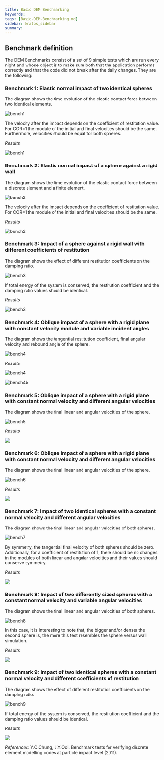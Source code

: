 ```yaml
---
title: Basic DEM Benchmarking
keywords: 
tags: [Basic-DEM-Benchmarking.md]
sidebar: kratos_sidebar
summary: 
---
```


## Benchmark definition
The DEM Benchmarks consist of a set of 9 simple tests which are run every night and whose object is to make sure both that the application performs correctly and that the code did not break after the daily changes. They are the following:

### Benchmark 1: Elastic normal impact of two identical spheres
The diagram shows the time evolution of the elastic contact force between two identical elements.

![bench1](https://github.com/KratosMultiphysics/Documentation/blob/master/Wiki_files/Application_cases/DEM_benchmarks/Benchmark1_1.png)

The velocity after the impact depends on the coefficient of restitution value. For COR=1 the module of the initial and final velocities should be the same. Furthermore, velocities should be equal for both spheres.

_Results_

![bench1](https://github.com/KratosMultiphysics/Documentation/blob/master/Wiki_files/Application_cases/DEM_benchmarks/Benchmark1_graph_66.png)

### Benchmark 2: Elastic normal impact of a sphere against a rigid wall
The diagram shows the time evolution of the elastic contact force between a discrete element and a finite element.

![bench2](https://github.com/KratosMultiphysics/Documentation/blob/master/Wiki_files/Application_cases/DEM_benchmarks/Benchmark2_66.png)

The velocity after the impact depends on the coefficient of restitution value. For COR=1 the module of the initial and final velocities should be the same.

_Results_

![bench2](https://github.com/KratosMultiphysics/Documentation/blob/master/Wiki_files/Application_cases/DEM_benchmarks/Benchmark2_graph_66.png)

### Benchmark 3: Impact of a sphere against a rigid wall with different coefficients of restitution
The diagram shows the effect of different restitution coefficients on the damping ratio.

![bench3](https://github.com/KratosMultiphysics/Documentation/blob/master/Wiki_files/Application_cases/DEM_benchmarks/Benchmark3_66.png)

If total energy of the system is conserved, the restitution coefficient and the damping ratio values should be identical.

_Results_

![bench3](https://github.com/KratosMultiphysics/Documentation/blob/master/Wiki_files/Application_cases/DEM_benchmarks/Benchmark3_graph_66.png)

### Benchmark 4: Oblique impact of a sphere with a rigid plane with constant velocity module and variable incident angles
The diagram shows the tangential restitution coefficient, final angular velocity and rebound angle of the sphere.

![bench4](https://github.com/KratosMultiphysics/Documentation/blob/master/Wiki_files/Application_cases/DEM_benchmarks/Benchmark4_66.png)

_Results_

![bench4](https://github.com/KratosMultiphysics/Documentation/blob/master/Wiki_files/Application_cases/DEM_benchmarks/Benchmark4_graph1_66.png)


![bench4b](https://github.com/KratosMultiphysics/Documentation/blob/master/Wiki_files/Application_cases/DEM_benchmarks/Benchmark4_graph2_66.png)


### Benchmark 5: Oblique impact of a sphere with a rigid plane with constant normal velocity and different angular velocities
The diagram shows the final linear and angular velocities of the sphere.

![bench5](https://github.com/KratosMultiphysics/Documentation/blob/master/Wiki_files/Application_cases/DEM_benchmarks/Benchmark5_66.png)

_Results_

<img src="https://github.com/KratosMultiphysics/Documentation/blob/master/Wiki_files/Application_cases/DEM_benchmarks/Benchmark5_graph1_66.png">


### Benchmark 6: Oblique impact of a sphere with a rigid plane with constant normal velocity and different angular velocities
The diagram shows the final linear and angular velocities of the sphere.

![bench6](https://github.com/KratosMultiphysics/Documentation/blob/master/Wiki_files/Application_cases/DEM_benchmarks/Benchmark6_66.png)

_Results_

<img src="https://github.com/KratosMultiphysics/Documentation/blob/master/Wiki_files/Application_cases/DEM_benchmarks/Benchmark6_graph1_66.png">


### Benchmark 7: Impact of two identical spheres with a constant normal velocity and different angular velocities
The diagram shows the final linear and angular velocities of both spheres.

![bench7](https://github.com/KratosMultiphysics/Documentation/blob/master/Wiki_files/Application_cases/DEM_benchmarks/Benchmark7_66.png)

By symmetry, the tangential final velocity of both spheres should be zero. Additionally, for a coefficient of restitution of 1, there should be no changes in the modules of both linear and angular velocities and their values should conserve symmetry.

_Results_

<img src="https://github.com/KratosMultiphysics/Documentation/blob/master/Wiki_files/Application_cases/DEM_benchmarks/Benchmark7_graph1_66.png">

### Benchmark 8: Impact of two differently sized spheres with a constant normal velocity and variable angular velocities
The diagram shows the final linear and angular velocities of both spheres.

![bench8](https://github.com/KratosMultiphysics/Documentation/blob/master/Wiki_files/Application_cases/DEM_benchmarks/Benchmark8_66.png)

In this case, it is interesting to note that, the bigger and/or denser the second sphere is, the more this test resembles the sphere versus wall simulation.

_Results_

<img src="https://github.com/KratosMultiphysics/Documentation/blob/master/Wiki_files/Application_cases/DEM_benchmarks/Benchmark8_graph1_66.png">

### Benchmark 9: Impact of two identical spheres with a constant normal velocity and different coefficients of restitution
The diagram shows the effect of different restitution coefficients on the damping ratio.

![bench9](https://github.com/KratosMultiphysics/Documentation/blob/master/Wiki_files/Application_cases/DEM_benchmarks/Benchmark9_66.png)

If total energy of the system is conserved, the restitution coefficient and the damping ratio values should be identical.

_Results_

<img src="https://github.com/KratosMultiphysics/Documentation/blob/master/Wiki_files/Application_cases/DEM_benchmarks/Benchmark9_graph1_66.png">

_References:_
Y.C.Chung, J.Y.Ooi. Benchmark tests for verifying discrete element modelling codes at particle impact level (2011).